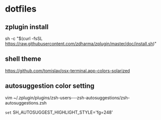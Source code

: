 # dotfiles
## zplugin install
sh -c "$(curl -fsSL https://raw.githubusercontent.com/zdharma/zplugin/master/doc/install.sh)"

## shell theme
https://github.com/tomislav/osx-terminal.app-colors-solarized

## autosuggestion color setting
vim ~/.zplugin/plugins/zsh-users---zsh-autosuggestions/zsh-autosuggestions.zsh

`set` SH_AUTOSUGGEST_HIGHLIGHT_STYLE='fg=248'

